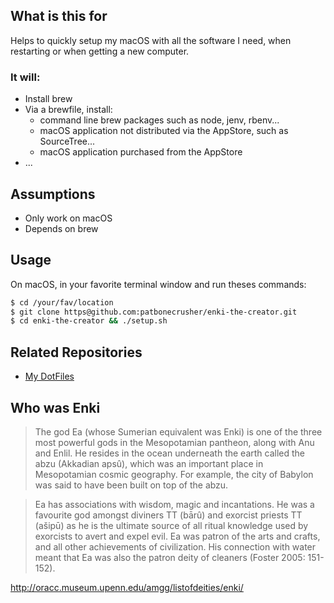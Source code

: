 ## What is this for
Helps to quickly setup my macOS with all the software I need, when restarting or when getting a new computer.

### It will:
- Install brew
- Via a brewfile, install:
	- command line brew packages such as node, jenv, rbenv...
	- macOS application not distributed via the AppStore, such as SourceTree...
	- macOS application purchased from the AppStore
- ...

## Assumptions
- Only work on macOS
- Depends on brew

## Usage
On macOS, in your favorite terminal window and run theses commands:

```bash
$ cd /your/fav/location
$ git clone https@github.com:patbonecrusher/enki-the-creator.git
$ cd enki-the-creator && ./setup.sh
```


## Related Repositories
- [My DotFiles](https://github.com/patbonecrusher/enki-the-crafty)

## Who was Enki

> The god Ea (whose Sumerian equivalent was Enki) is one of the three most powerful gods in the Mesopotamian pantheon, along with Anu and Enlil. He resides in the ocean underneath the earth called the abzu (Akkadian apsû), which was an important place in Mesopotamian cosmic geography. For example, the city of Babylon was said to have been built on top of the abzu.

> Ea has associations with wisdom, magic and incantations. He was a favourite god amongst diviners TT  (bārû) and exorcist priests TT  (ašipū) as he is the ultimate source of all ritual knowledge used by exorcists to avert and expel evil. Ea was patron of the arts and crafts, and all other achievements of civilization. His connection with water meant that Ea was also the patron deity of cleaners (Foster 2005: 151-152).

http://oracc.museum.upenn.edu/amgg/listofdeities/enki/
